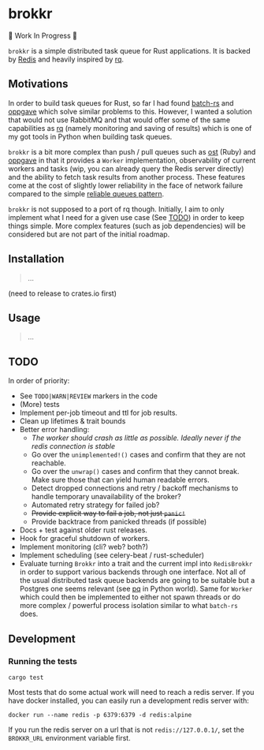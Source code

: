 brokkr
======

:construction: Work In Progress :construction:

`brokkr` is a simple distributed task queue for Rust applications. It is backed by [Redis](https://redis.io/) and heavily inspired by [rq](http://python-rq.org/).

Motivations
-----------

In order to build task queues for Rust, so far I had found [batch-rs](https://github.com/kureuil/batch-rs) and [oppgave](https://github.com/badboy/oppgave) which solve similar problems to this. However, I wanted a solution that would not use RabbitMQ and that would offer some of the same capabilities as [rq](http://python-rq.org/) (namely monitoring and saving of results) which is one of my got tools in Python when building task queues.

`brokkr` is a bit more complex than push / pull queues such as [ost](https://github.com/soveran/ost) (Ruby) and [oppgave](https://github.com/badboy/oppgave) in that it provides a `Worker` implementation, observability of current workers and tasks (wip, you can already query the Redis server directly) and the ability to fetch task results from another process. These features come at the cost of slightly lower reliability in the face of network failure compared to the simple [reliable queues pattern](https://redis.io/commands/rpoplpush).

`brokkr` is not supposed to a port of rq though. Initially, I aim to only implement what I need for a given use case (See [TODO](#todo)) in order to keep things simple. More complex features (such as job dependencies) will be considered but are not part of the initial roadmap.

Installation
------------

> ...

(need to release to crates.io first)

Usage
-----

> ...

TODO
----

In order of priority:

- See `TODO|WARN|REVIEW` markers in the code
- (More) tests
- Implement per-job timeout and ttl for job results.
- Clean up lifetimes & trait bounds
- Better error handling:
  - *The worker should crash as little as possible. Ideally never if the redis connection is stable*
  - Go over the `unimplemented!()` cases and confirm that they are not reachable.
  - Go over the `unwrap()` cases and confirm that they cannot break. Make sure those that can yield human readable errors.
  - Detect dropped connections and retry / backoff mechanisms to handle temporary unavailability of the broker?
  - Automated retry strategy for failed job?
  - ~~Provide explicit way to fail a job, not just `panic!`~~
  - Provide backtrace from panicked threads (if possible)
- Docs + test against older rust releases.
- Hook for graceful shutdown of workers.
- Implement monitoring (cli? web? both?)
- Implement scheduling (see celery-beat / rust-scheduler)
- Evaluate turning `Brokkr` into a trait and the current impl into `RedisBrokkr` in order to support various backends through one interface. Not all of the usual distributed task queue backends are going to be suitable but a Postgres one seems relevant (see [pq](https://github.com/malthe/pq/) in Python world). Same for `Worker` which could then be implemented to either not spawn threads or do more complex / powerful process isolation similar to what `batch-rs` does.


Development
-----------

### Running the tests

```
cargo test
```

Most tests that do some actual work will need to reach a redis server. If you have docker installed, you can easily run a development redis server with:

```
docker run --name redis -p 6379:6379 -d redis:alpine
```

If you run the redis server on a url that is not `redis://127.0.0.1/`, set the `BROKKR_URL` environment variable first.
